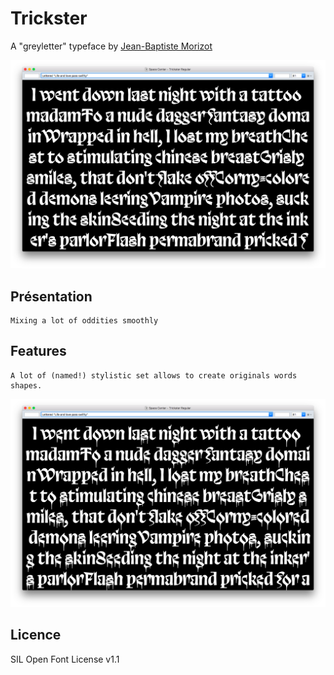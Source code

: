 # Trickster

A "greyletter" typeface by [Jean-Baptiste Morizot](http://jbmorizot.fr/)

![Specimen](documentation/spacecenter.png)

## Présentation

```
Mixing a lot of oddities smoothly
```

## Features

```
A lot of (named!) stylistic set allows to create originals words shapes.
```
![Specimen](documentation/spacecenter01.png)

## Licence

SIL Open Font License v1.1
